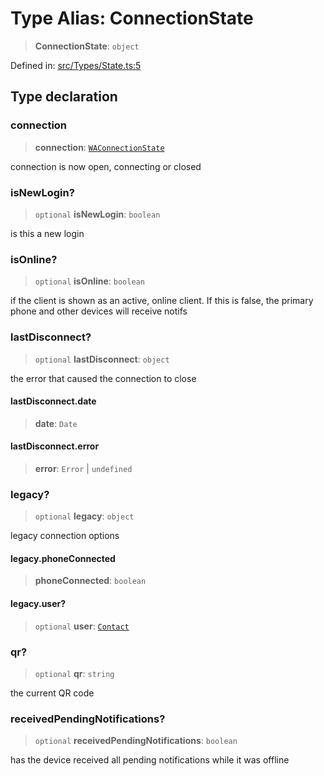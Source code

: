 # Type Alias: ConnectionState

> **ConnectionState**: `object`

Defined in: [src/Types/State.ts:5](https://github.com/Fokusdotid/bail/blob/c004679536d41fcf32da31cecf70d3991dfa31b5/src/Types/State.ts#L5)

## Type declaration

### connection

> **connection**: [`WAConnectionState`](WAConnectionState.md)

connection is now open, connecting or closed

### isNewLogin?

> `optional` **isNewLogin**: `boolean`

is this a new login

### isOnline?

> `optional` **isOnline**: `boolean`

if the client is shown as an active, online client.
If this is false, the primary phone and other devices will receive notifs

### lastDisconnect?

> `optional` **lastDisconnect**: `object`

the error that caused the connection to close

#### lastDisconnect.date

> **date**: `Date`

#### lastDisconnect.error

> **error**: `Error` \| `undefined`

### legacy?

> `optional` **legacy**: `object`

legacy connection options

#### legacy.phoneConnected

> **phoneConnected**: `boolean`

#### legacy.user?

> `optional` **user**: [`Contact`](../interfaces/Contact.md)

### qr?

> `optional` **qr**: `string`

the current QR code

### receivedPendingNotifications?

> `optional` **receivedPendingNotifications**: `boolean`

has the device received all pending notifications while it was offline
